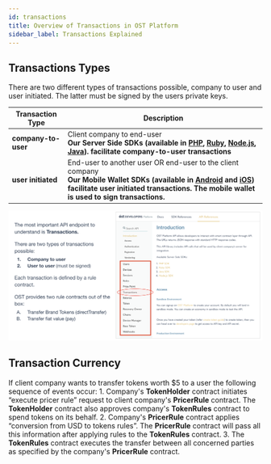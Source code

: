 ```yaml
---
id: transactions
title: Overview of Transactions in OST Platform
sidebar_label: Transactions Explained
---
```


## Transactions Types
There are two different types of transactions possible, company to user and user initiated. The latter must be signed by the users private keys.

| Transaction Type | Description |
|---|---|
| **company-to-user** | Client company to end-user<br>**Our Server Side SDKs (available in [PHP](/platform/docs/sdk/server-side-sdks/php/), [Ruby](/platform/docs/sdk/server-side-sdks/ruby/), [Node.js](/platform/docs/sdk/server-side-sdks/nodejs/), [Java](/platform/docs/sdk/server-side-sdks/java/)). facilitate company-to-user transactions** |
| **user initiated** | End-user to another user OR end-user to the client company <br> **Our Mobile Wallet SDKs (available in [Android](/platform/docs/sdk/mobile-wallet-sdks/android/) and [iOS](/platform/docs/sdk/mobile-wallet-sdks/iOS)) facilitate user initiated transactions. The mobile wallet is used to sign transactions.** |

![TransactionsExplained1]( /platform/docs/assets/transactions_explained_1.png)

## Transaction Currency
If client company wants to transfer tokens worth $5 to a user the following sequence of events occur:
	1. Company's **TokenHolder** contract initiates “execute pricer rule” request to client company's **PricerRule** contract. The **TokenHolder** contract also approves company's **TokenRules** contract to spend tokens on its behalf.
	2. Company's **PricerRule** contract applies “conversion from USD to tokens rules”. The **PricerRule** contract will pass all this information after applying rules to the **TokenRules** contract.
	3. The **TokenRules** contract executes the transfer between all concerned parties as specified by the company's **PricerRule** contract.


